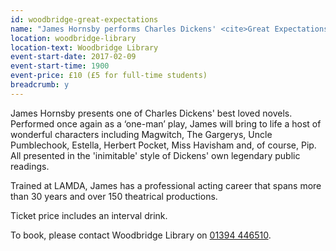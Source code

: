 ```yaml
---
id: woodbridge-great-expectations
name: "James Hornsby performs Charles Dickens' <cite>Great Expectations</cite>"
location: woodbridge-library
location-text: Woodbridge Library
event-start-date: 2017-02-09
event-start-time: 1900
event-price: £10 (£5 for full-time students)
breadcrumb: y
---
```


James Hornsby presents one of Charles Dickens' best loved novels. Performed once again as a ‘one-man’ play, James will bring to life a host of wonderful characters including Magwitch, The Gargerys, Uncle Pumblechook, Estella, Herbert Pocket, Miss Havisham and, of course, Pip. All presented in the 'inimitable' style of Dickens' own legendary public readings.

Trained at LAMDA, James has a professional acting career that spans more than 30 years and over 150 theatrical productions.

Ticket price includes an interval drink.  

To book, please contact Woodbridge Library on [01394 446510](tel:01394446510).
